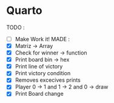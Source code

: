 # Quarto 

TODO :
- [ ] Make Work it!
MADE :
- [x] Matriz -> Array
- [x] Check for winner -> function
- [x] Print board bin -> hex
- [x] Print line of victory
- [x] Print victory condition
- [x] Removes excecives prints
- [x] Player 0 -> 1 and 1 -> 2 and 0 -> draw
- [x] Print Board change
